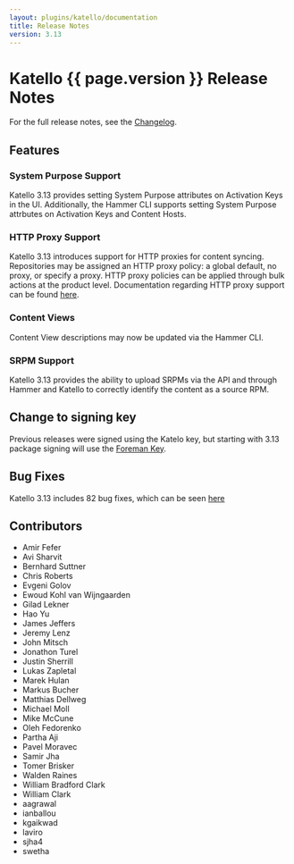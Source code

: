 ```yaml
---
layout: plugins/katello/documentation
title: Release Notes
version: 3.13
---
```


# Katello {{ page.version }} Release Notes

For the full release notes, see the [Changelog](https://github.com/Katello/katello/blob/KATELLO-3.13/CHANGELOG.md).

## Features

### System Purpose Support

Katello 3.13 provides setting System Purpose attributes on Activation Keys in the UI. Additionally, the Hammer CLI supports setting System Purpose attrbutes on Activation Keys and Content Hosts.

### HTTP Proxy Support

Katello 3.13 introduces support for HTTP proxies for content syncing. Repositories may be assigned an HTTP proxy policy: a global default, no proxy, or specify a proxy. HTTP proxy policies can be applied through bulk actions at the product level. Documentation regarding HTTP proxy support can be found [here](https://theforeman.org/plugins/katello/3.13/advanced/http_proxies.html).

### Content Views

Content View descriptions may now be updated via the Hammer CLI.

### SRPM Support

Katello 3.13 provides the ability to upload SRPMs via the API and through Hammer and Katello to correctly identify the content as a source RPM.

## Change to signing key

Previous releases were signed using the Katelo key, but starting with 3.13 package signing will use the [Foreman Key](https://theforeman.org/static/keys/4674C97BD8C2A3EF63BCB20788BB5C467B5B366A.pub).

## Bug Fixes

Katello 3.13 includes 82 bug fixes, which can be seen [here](https://projects.theforeman.org/projects/katello/issues?utf8=%E2%9C%93&set_filter=1&sort=id%3Adesc&f%5B%5D=status_id&op%5Bstatus_id%5D=c&f%5B%5D=tracker_id&op%5Btracker_id%5D=%3D&v%5Btracker_id%5D%5B%5D=1&f%5B%5D=fixed_version_id&op%5Bfixed_version_id%5D=%3D&v%5Bfixed_version_id%5D%5B%5D=1021&f%5B%5D=&c%5B%5D=tracker&c%5B%5D=status&c%5B%5D=priority&c%5B%5D=subject&c%5B%5D=author&c%5B%5D=assigned_to&c%5B%5D=updated_on&c%5B%5D=category&c%5B%5D=fixed_version&group_by=)

## Contributors

*	Amir Fefer
*	Avi Sharvit
*	Bernhard Suttner
*	Chris Roberts
*	Evgeni Golov
*	Ewoud Kohl van Wijngaarden
*	Gilad Lekner
*	Hao Yu
*	James Jeffers
*	Jeremy Lenz
*	John Mitsch
*	Jonathon Turel
*	Justin Sherrill
*	Lukas Zapletal
*	Marek Hulan
*	Markus Bucher
*	Matthias Dellweg
*	Michael Moll
*	Mike McCune
*	Oleh Fedorenko
*	Partha Aji
*	Pavel Moravec
*	Samir Jha
*	Tomer Brisker
*	Walden Raines
*	William Bradford Clark
*	William Clark
*	aagrawal
*	ianballou
*	kgaikwad
*	laviro
*	sjha4
*	swetha

